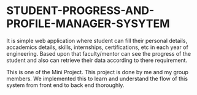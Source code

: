 # STUDENT-PROGRESS-AND-PROFILE-MANAGER-SYSYTEM

It is simple web application where student can fill their personal details, accademics details, skills, internships, certifications, etc in each year of engineering. Based upon that faculty/mentor can see the progress of the student and also can retrieve their data according to there requirement.

This is one of the Mini Project.
This project is done by me and my group members. We implemented this to learn and understand the flow of this system from front end to back end thoroughly.
